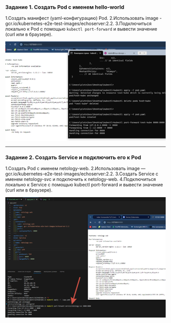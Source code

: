 ### Задание 1. Создать Pod с именем hello-world

1.Создать манифест (yaml-конфигурацию) Pod.
2.Использовать image - gcr.io/kubernetes-e2e-test-images/echoserver:2.2.
3.Подключиться локально к Pod с помощью `kubectl port-forward` и вывести значение (curl или в браузере).

![alt text](/img/1.png)

------

### Задание 2. Создать Service и подключить его к Pod

1.Создать Pod с именем netology-web.
2.Использовать image — gcr.io/kubernetes-e2e-test-images/echoserver:2.2.
3.Создать Service с именем netology-svc и подключить к netology-web.
4.Подключиться локально к Service с помощью kubectl port-forward и вывести значение (curl или в браузере).

![alt text](/img/2.png)

